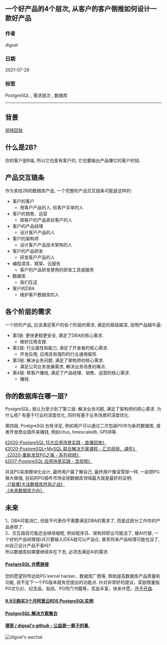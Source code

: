 ## 一个好产品的4个层次, 从客户的客户倒推如何设计一款好产品   
  
### 作者  
digoal  
  
### 日期  
2021-07-26  
  
### 标签  
PostgreSQL , 需求层次 , 数据库    
  
----  
  
## 背景  
[视频回放](https://www.bilibili.com/video/BV1dg411L7y6/)    
  
## 什么是2B?   
你的客户是B端, 所以它也是有客户的, 它也要输出产品赚它的客户的钱.   
  
## 产品交互链条  
作为卖给2B的数据库产品, 一个完整的产品交互链条可能是这样的:  
  
- 客户的客户  
    - 用客户产品的人, 给客户买单的人  
- 客户的销售、运营   
    - 把客户的产品卖给客户的人  
- 客户的产品经理  
    - 设计客户产品的人  
- 客户的架构师  
    - 设计客户产品技术架构的人  
- 客户的产品研发  
    - 研发客户产品的人  
- 编程语言、框架、云服务  
    - 客户的产品研发使用的研发工具或服务  
- 数据库  
    - 我们在这  
- 客户的DBA  
    - 维护客户数据库的人  
  
## 各个阶层的需求  
一个好的产品, 应该满足客户的各个阶层的需求, 满足的层级越深, 说明产品越牛逼:   
  
- 第1层: 更快更稳更安全, 满足了DBA的核心需求.   
    - 做好应用支撑.   
- 第2层: 行业属性和能力, 满足了开发者的核心需求.   
    - 开发应用, 应用具有强烈的行业通用属性.   
- 第3层: 解决业务问题, 满足了架构师的核心需求.   
    - 满足公司业务发展需求, 解决业务场景的痛点.   
- 第4层: 帮客户赚钱, 满足了产品经理、销售、运营的核心需求.   
    - 赚钱.   
  
  
## 你的数据库在哪一层?   
PostgreSQL, 我认为至少到了第三层: 解决业务问题, 满足了架构师的核心需求. 为什么呢? 有基于行业的深度优化, 同时有基于业务场景的深度优化.   
  
第四层, PostgreSQL也有涉足, 例如用户可以通过二次包装PG作为新的数据库, 或者开发商业插件来赚钱, 例如citus, timescaledb, GPDB等.  
  
[《2020-PostgreSQL 15大应用场景实践 - 直播回放》](../202009/20200903_02.md)    
[《2020-PostgreSQL+MySQL 联合解决方案课程 - 汇总视频、课件》](../202001/20200118_02.md)    
[《2020-重新发现PG之美 - 系列视频》](../202105/20210526_02.md)    
[《2017-PostgreSQL 应用场景实践 - 含视频》](../201805/20180524_02.md)    
  
并且PG采用模块化设计, 最终用户最了解自己, 最终用户像滚雪球一样, 一起把PG做大做强, 目前的PG插件市场全球数据库领域最大就是最好的证明:    
[《[直播]大话数据库终局之战》](../202009/20200926_03.md)        
[《未来数据库方向》](../202005/20200527_06.md)      
  
## 未来  
1、DBA可能消亡, 但是不代表你不需要满足DBA的需求了, 而是这部分工作你的产品承担了.   
2、交互路径可能还会继续缩短, 例如程序员、架构师职业可能没了, 被AI代替, 一个好的产品经理或UE只要输入IDEA就可以产品化. 甚至将来产品经理可能也没了, AI自己设计产品不香吗?   
所以数据库如果要继续存在下去, 必须去满足AI的需求.   
  
  
  
#### [PostgreSQL 许愿链接](https://github.com/digoal/blog/issues/76 "269ac3d1c492e938c0191101c7238216")
您的愿望将传达给PG kernel hacker、数据库厂商等, 帮助提高数据库产品质量和功能, 说不定下一个PG版本就有您提出的功能点. 针对非常好的提议，奖励限量版PG文化衫、纪念品、贴纸、PG热门书籍等，奖品丰富，快来许愿。[开不开森](https://github.com/digoal/blog/issues/76 "269ac3d1c492e938c0191101c7238216").  
  
  
#### [9.9元购买3个月阿里云RDS PostgreSQL实例](https://www.aliyun.com/database/postgresqlactivity "57258f76c37864c6e6d23383d05714ea")
  
  
#### [PostgreSQL 解决方案集合](https://yq.aliyun.com/topic/118 "40cff096e9ed7122c512b35d8561d9c8")
  
  
#### [德哥 / digoal's github - 公益是一辈子的事.](https://github.com/digoal/blog/blob/master/README.md "22709685feb7cab07d30f30387f0a9ae")
  
  
![digoal's wechat](../pic/digoal_weixin.jpg "f7ad92eeba24523fd47a6e1a0e691b59")
  
